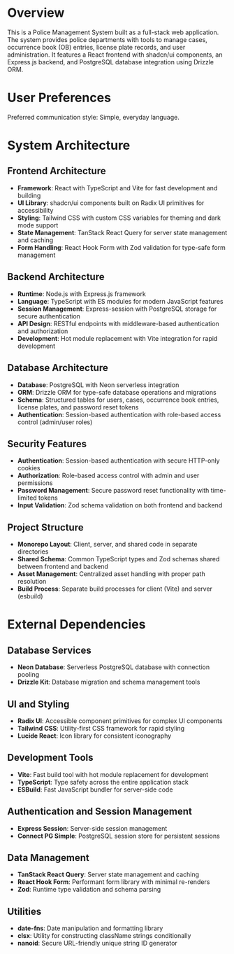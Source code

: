 # Overview

This is a Police Management System built as a full-stack web application. The system provides police departments with tools to manage cases, occurrence book (OB) entries, license plate records, and user administration. It features a React frontend with shadcn/ui components, an Express.js backend, and PostgreSQL database integration using Drizzle ORM.

# User Preferences

Preferred communication style: Simple, everyday language.

# System Architecture

## Frontend Architecture
- **Framework**: React with TypeScript and Vite for fast development and building
- **UI Library**: shadcn/ui components built on Radix UI primitives for accessibility
- **Styling**: Tailwind CSS with custom CSS variables for theming and dark mode support
- **State Management**: TanStack React Query for server state management and caching
- **Form Handling**: React Hook Form with Zod validation for type-safe form management

## Backend Architecture
- **Runtime**: Node.js with Express.js framework
- **Language**: TypeScript with ES modules for modern JavaScript features
- **Session Management**: Express-session with PostgreSQL storage for secure authentication
- **API Design**: RESTful endpoints with middleware-based authentication and authorization
- **Development**: Hot module replacement with Vite integration for rapid development

## Database Architecture
- **Database**: PostgreSQL with Neon serverless integration
- **ORM**: Drizzle ORM for type-safe database operations and migrations
- **Schema**: Structured tables for users, cases, occurrence book entries, license plates, and password reset tokens
- **Authentication**: Session-based authentication with role-based access control (admin/user roles)

## Security Features
- **Authentication**: Session-based authentication with secure HTTP-only cookies
- **Authorization**: Role-based access control with admin and user permissions
- **Password Management**: Secure password reset functionality with time-limited tokens
- **Input Validation**: Zod schema validation on both frontend and backend

## Project Structure
- **Monorepo Layout**: Client, server, and shared code in separate directories
- **Shared Schema**: Common TypeScript types and Zod schemas shared between frontend and backend
- **Asset Management**: Centralized asset handling with proper path resolution
- **Build Process**: Separate build processes for client (Vite) and server (esbuild)

# External Dependencies

## Database Services
- **Neon Database**: Serverless PostgreSQL database with connection pooling
- **Drizzle Kit**: Database migration and schema management tools

## UI and Styling
- **Radix UI**: Accessible component primitives for complex UI components
- **Tailwind CSS**: Utility-first CSS framework for rapid styling
- **Lucide React**: Icon library for consistent iconography

## Development Tools
- **Vite**: Fast build tool with hot module replacement for development
- **TypeScript**: Type safety across the entire application stack
- **ESBuild**: Fast JavaScript bundler for server-side code

## Authentication and Session Management
- **Express Session**: Server-side session management
- **Connect PG Simple**: PostgreSQL session store for persistent sessions

## Data Management
- **TanStack React Query**: Server state management and caching
- **React Hook Form**: Performant form library with minimal re-renders
- **Zod**: Runtime type validation and schema parsing

## Utilities
- **date-fns**: Date manipulation and formatting library
- **clsx**: Utility for constructing className strings conditionally
- **nanoid**: Secure URL-friendly unique string ID generator